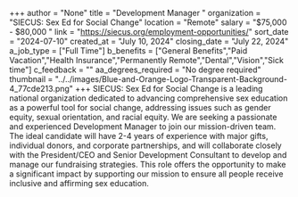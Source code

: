 +++
author = "None"
title = "Development Manager "
organization = "SIECUS: Sex Ed for Social Change"
location = "Remote"
salary = "$75,000 - $80,000 "
link = "https://siecus.org/employment-opportunities/"
sort_date = "2024-07-10"
created_at = "July 10, 2024"
closing_date = "July 22, 2024"
a_job_type = ["Full Time"]
b_benefits = ["General Benefits","Paid Vacation","Health Insurance","Permanently Remote","Dental","Vision","Sick time"]
c_feedback = ""
aa_degrees_required = "No degree required"
thumbnail = "../../images/Blue-and-Orange-Logo-Transparent-Background-4_77cde213.png"
+++
SIECUS: Sex Ed for Social Change is a leading national organization dedicated to advancing comprehensive sex education as a powerful tool for social change, addressing issues such as gender equity, sexual orientation, and racial equity. We are seeking a passionate and experienced Development Manager to join our mission-driven team. The ideal candidate will have 2-4 years of experience with major gifts, individual donors, and corporate partnerships, and will collaborate closely with the President/CEO and Senior Development Consultant to develop and manage our fundraising strategies. This role offers the opportunity to make a significant impact by supporting our mission to ensure all people receive inclusive and affirming sex education.